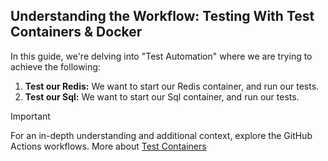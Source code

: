 ## Understanding the Workflow: Testing With Test Containers & Docker

In this guide, we're delving into "Test Automation" where we are trying to achieve the following:

1. **Test our Redis:** We want to start our Redis container, and run our tests.
2. **Test our Sql:** We want to start our Sql container, and run our tests.

> [!Important]  
> For an in-depth understanding and additional context, explore the GitHub Actions workflows.
> More about [Test Containers](https://dotnet.testcontainers.org/)
